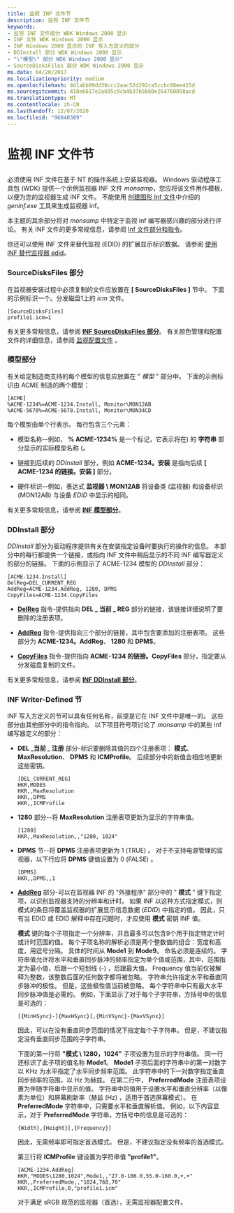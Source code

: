 ```yaml
---
title: 监视 INF 文件节
description: 监视 INF 文件节
keywords:
- 监视 INF 文件部分 WDK Windows 2000 显示
- INF 文件 WDK Windows 2000 显示
- INF Windows 2000 显示的 INF 写入方定义的部分
- DDInstall 部分 WDK Windows 2000 显示
- "\"模型\" 部分 WDK Windows 2000 显示"
- SourceDisksFiles 部分 WDK Windows 2000 显示
ms.date: 04/20/2017
ms.localizationpriority: medium
ms.openlocfilehash: 4d1abb89dd36ccc2aac52d292ca5ccbc08ee415d
ms.sourcegitcommit: 418e6617e2a695c9cb4b37b5b60e264760858acd
ms.translationtype: MT
ms.contentlocale: zh-CN
ms.lasthandoff: 12/07/2020
ms.locfileid: "96840389"
---
```

# <a name="monitor-inf-file-sections"></a>监视 INF 文件节


## <span id="ddk_monitor_inf_file_sections_gg"></span><span id="DDK_MONITOR_INF_FILE_SECTIONS_GG"></span>


必须使用 INF 文件在基于 NT 的操作系统上安装监视器。 Windows 驱动程序工具包 (WDK) 提供一个示例监视器 INF 文件 *monsamp*，您应将该文件用作模板，以便为您的监视器生成 INF 文件。 不能使用 [创建图形 Inf 文件](creating-graphics-inf-files.md)中介绍的 *geninf.exe* 工具来生成监视器 inf。

本主题的其余部分将对 *monsamp* 中特定于监视 inf 编写器感兴趣的部分进行评论。 有关 INF 文件的更多常规信息，请参阅 [Inf 文件部分和指令](../install/index.md)。

你还可以使用 INF 文件来替代监视 (EDID) 的扩展显示标识数据。 请参阅 [使用 INF 替代监视器 edid](overriding-monitor-edids.md)。

### <a name="span-idsourcedisksfiles_sectionspanspan-idsourcedisksfiles_sectionspanspan-idsourcedisksfiles_sectionspansourcedisksfiles-section"></a><span id="SourceDisksFiles_Section"></span><span id="sourcedisksfiles_section"></span><span id="SOURCEDISKSFILES_SECTION"></span>SourceDisksFiles 部分

在监视器安装过程中必须复制的文件应放置在 **\[ SourceDisksFiles \]** 节中。 下面的示例标识一个。分发磁盘1上的 *icm* 文件。

```inf
[SourceDisksFiles]
profile1.icm=1
```

有关更多常规信息，请参阅 [**INF SourceDisksFiles 部分**](../install/inf-sourcedisksfiles-section.md)。 有关颜色管理和配置文件的详细信息，请参阅 [监视配置文件](monitor-profiles.md) 。

### <a name="span-idmodels_sectionspanspan-idmodels_sectionspanspan-idmodels_sectionspanmodels-section"></a><span id="Models_Section"></span><span id="models_section"></span><span id="MODELS_SECTION"></span>模型部分

有关给定制造商支持的每个模型的信息应放置在 " *模型* " 部分中。 下面的示例标识由 ACME 制造的两个模型：

```inf
[ACME]
%ACME-1234%=ACME-1234.Install, Monitor\MON12AB
%ACME-5678%=ACME-5678.Install, Monitor\MON34CD
```

每个模型由单个行表示。 每行包含三个元素：

-   模型名称--例如， **% ACME-1234%** 是一个标记，它表示将在) 的 **字符串** 部分显示的实际模型名称 (。

-   链接到后续的 *DDInstall* 部分，例如 **ACME-1234。安装** 是指向后续 **\[ ACME-1234 的链接。安装 \]** 部分。

-   硬件标识--例如，表达式 **监视器 \\ MON12AB** 将设备类 (监视器) 和设备标识 (MON12AB) 与设备 *EDID* 中显示的相同。

有关更多常规信息，请参阅 [**INF 模型部分**](../install/inf-models-section.md)。

### <a name="span-idddinstall_sectionspanspan-idddinstall_sectionspanspan-idddinstall_sectionspanddinstall-section"></a><span id="DDInstall_Section"></span><span id="ddinstall_section"></span><span id="DDINSTALL_SECTION"></span>DDInstall 部分

*DDInstall* 部分为驱动程序提供有关在安装指定设备时要执行的操作的信息。 本部分中的每行都提供一个链接，或指向 INF 文件中稍后显示的不同 INF 编写器定义的部分的链接。 下面的示例显示了 ACME-1234 模型的 *DDInstall* 部分：

```inf
[ACME-1234.Install]
DelReg=DEL_CURRENT_REG
AddReg=ACME-1234.AddReg, 1280, DPMS
CopyFiles=ACME-1234.CopyFiles
```

-   [**DelReg**](../install/inf-delreg-directive.md) 指令-提供指向 **DEL \_ 当前 \_ REG** 部分的链接，该链接详细说明了要删除的注册表项。

-   [**AddReg**](../install/inf-addreg-directive.md) 指令-提供指向三个部分的链接，其中包含要添加的注册表项。 这些部分为 **ACME-1234。AddReg**、 **1280** 和 **DPMS**。

-   [**CopyFiles**](../install/inf-copyfiles-directive.md) 指令-提供指向 **ACME-1234 的链接。CopyFiles** 部分，指定要从分发磁盘复制的文件。

有关更多常规信息，请参阅 [**INF DDInstall 部分**](../install/inf-ddinstall-section.md)。

### <a name="span-idinf_writer-defined_sectionsspanspan-idinf_writer-defined_sectionsspanspan-idinf_writer-defined_sectionsspaninf-writer-defined-sections"></a><span id="INF_Writer-Defined_Sections"></span><span id="inf_writer-defined_sections"></span><span id="INF_WRITER-DEFINED_SECTIONS"></span>INF Writer-Defined 节

INF 写入方定义的节可以具有任何名称，前提是它在 INF 文件中是唯一的。 这些部分由其他部分中的指令指向。 以下项目符号项讨论了 *monsamp* 中的某些 inf 编写器定义的部分：

-   **DEL \_当前 \_ 注册** 部分-标识要删除其值的四个注册表项： **模式**、 **MaxResolution**、 **DPMS** 和 **ICMProfile**。 后续部分中的新值会相应地更新这些密钥。

    ```inf
    [DEL_CURRENT_REG]
    HKR,MODES
    HKR,,MaxResolution
    HKR,,DPMS
    HKR,,ICMProfile
    ```

-   **1280** 部分--将 **MaxResolution** 注册表项更新为显示的字符串值。

    ```inf
    [1280]
    HKR,,MaxResolution,,"1280, 1024"
    ```

-   **DPMS** 节--将 **DPMS** 注册表项更新为 1 (TRUE) 。 对于不支持电源管理的监视器，以下行应将 **DPMS** 键值设置为 0 (FALSE) 。

    ```inf
    [DPMS]
    HKR,,DPMS,,1
    ```

-   [**AddReg**](../install/inf-addreg-directive.md) 部分-可以在监视器 INF 的 "外接程序" 部分中的 " **模式** " 键下指定项，以识别监视器支持的分辨率和计时。 如果 INF 以这种方式指定模式，则模式的条目将覆盖监视器的扩展显示信息数据 (*EDID*) 中指定的值。 因此，只有当 EDID 或 EDID 解释中存在问题时，才应使用 **模式** 密钥 INF 值。

    **模式** 键的每个子项指定一个分辨率，并且最多可以包含9个用于指定特定计时或计时范围的值。 每个子项名称的解析必须是两个整数值的组合：宽度和高度，用逗号分隔。 具体的时间从 **Mode1** 到 **Mode9**。 命名必须是连续的。 字符串值允许将水平和垂直同步脉冲的频率指定为单个值或范围，其中，范围指定为最小值，后跟一个短划线 (-) ，后跟最大值。 Frequency 值当前仅被解释为整数，该整数后面的任何数字都将被忽略。 字符串允许指定水平和垂直同步脉冲的极性。 但是，这些极性值当前被忽略。 每个字符串中只有最大水平同步脉冲值是必需的。 例如，下面显示了对于每个子字符串，方括号中的信息是可选的：

    ```inf
    [{MinHSync}-]{MaxHSync}[,{MinVSync}-{MaxVSynx}] 
    ```

    因此，可以在没有垂直同步范围的情况下指定每个子字符串。 但是，不建议指定没有垂直同步范围的子字符串。

    下面的第一行将 **"模式 \\ 1280，1024"** 子项设置为显示的字符串值。 同一行还标识了此子项的值名称 **Mode1**。 **Mode1** 子项后面的字符串中的第一对数字以 KHz 为水平指定了水平同步频率范围。 此字符串中的下一对数字指定垂直同步频率的范围，以 Hz 为赫兹。 在第二行中， **PreferredMode** 注册表项设置为伴随字符串中显示的值。 字符串中的值用于设置水平和垂直分辨率（以像素为单位）和屏幕刷新率（赫兹 (Hz) ，适用于首选屏幕模式）。 在 **PreferredMode** 字符串中，只需要水平和垂直解析值。 例如，以下内容显示，对于 **PreferredMode** 字符串，方括号中的信息是可选的：

    ```inf
    {Width},{Height}[,{Frequency}]
    ```

    因此，无需频率即可指定首选模式。 但是，不建议指定没有频率的首选模式。

    第三行将 **ICMProfile** 键设置为字符串值 **"profile1"**。

    ```inf
    [ACME-1234.AddReg]
    HKR,"MODES\1280,1024",Mode1,,"27.0-106.0,55.0-160.0,+,+"
    HKR,,PreferredMode,,"1024,768,70"
    HKR,,ICMProfile,0,"profile1.icm"
    ```

    对于满足 sRGB 规范的监视器（首选），无需监视器配置文件。

